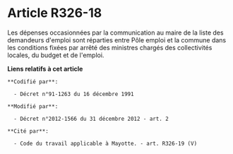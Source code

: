 # Article R326-18

Les  dépenses occasionnées par la communication au maire de la liste des  demandeurs d'emploi sont réparties entre Pôle
emploi et la commune dans  les conditions fixées par arrêté des ministres chargés des collectivités  locales, du budget et de
l'emploi.

**Liens relatifs à cet article**

	**Codifié par**:

	  - Décret n°91-1263 du 16 décembre 1991

	**Modifié par**:

	  - Décret n°2012-1566 du 31 décembre 2012 - art. 2

	**Cité par**:

	  - Code du travail applicable à Mayotte. - art. R326-19 (V)
